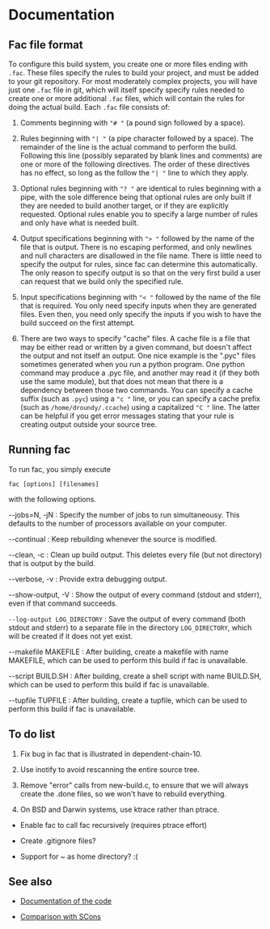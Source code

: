 # Documentation

## Fac file format

To configure this build system, you create one or more files ending
with `.fac`.  These files specify the rules to build your project,
and must be added to your git repository.  For most moderately complex
projects, you will have just one `.fac` file in git, which will
itself specify specify rules needed to create one or more additional
`.fac` files, which will contain the rules for doing the actual
build.  Each `.fac` file consists of:

1. Comments beginning with `"# "` (a pound sign followed by a space).

2. Rules beginning with `"| "` (a pipe character followed by a
   space).  The remainder of the line is the actual command to perform
   the build.  Following this line (possibly separated by blank lines
   and comments) are one or more of the following directives.  The
   order of these directives has no effect, so long as the follow the
   `"| "` line to which they apply.

2. Optional rules beginning with `"? "` are identical to rules
   beginning with a pipe, with the sole difference being that optional
   rules are only built if they are needed to build another target, or
   if they are explicitly requested.  Optional rules enable you to
   specify a large number of rules and only have what is needed built.

3. Output specifications beginning with `"> "` followed by the name of
   the file that is output.  There is no escaping performed, and only
   newlines and null characters are disallowed in the file name.
   There is little need to specify the output for rules, since fac
   can determine this automatically.  The only reason to specify
   output is so that on the very first build a user can request that
   we build only the specified rule.

4. Input specifications beginning with `"< "` followed by the name of
   the file that is required.  You only need specify inputs when they
   are generated files.  Even then, you need only specify the inputs
   if you wish to have the build succeed on the first attempt.

5. There are two ways to specify "cache" files.  A cache file is a
   file that may be either read or written by a given command, but
   doesn't affect the output and not itself an output.  One nice
   example is the ".pyc" files sometimes generated when you run a
   python program.  One python command may produce a .pyc file, and
   another may read it (if they both use the same module), but that
   does not mean that there is a dependency between those two
   commands.  You can specify a cache suffix (such as `.pyc`) using a
   `"c "` line, or you can specify a cache prefix (such as
   `/home/droundy/.ccache`) using a capitalized `"C "` line.  The
   latter can be helpful if you get error messages stating that your
   rule is creating output outside your source tree.

## Running fac

To run fac, you simply execute

    fac [options] [filenames]

with the following options.

--jobs=N, -jN
: Specify the number of jobs to run simultaneousy.  This defaults to
  the number of processors available on your computer.

--continual
: Keep rebuilding whenever the source is modified.

--clean, -c
: Clean up build output.  This deletes every file (but not directory)
  that is output by the build.

--verbose, -v
: Provide extra debugging output.

--show-output, -V
: Show the output of every command (stdout and stderr), even if that
  command succeeds.

`--log-output LOG_DIRECTORY`
: Save the output of every command (both stdout and stderr) to a
  separate file in the directory `LOG_DIRECTORY`, which will be created if
  it does not yet exist.

--makefile MAKEFILE
: After building, create a makefile with name MAKEFILE, which can be
  used to perform this build if fac is unavailable.

--script BUILD.SH
: After building, create a shell script with name BUILD.SH, which can
  be used to perform this build if fac is unavailable.

--tupfile TUPFILE
: After building, create a tupfile, which can be used to perform this
  build if fac is unavailable.

## To do list

1. Fix bug in fac that is illustrated in dependent-chain-10.

2. Use inotify to avoid rescanning the entire source tree.

3. Remove "error" calls from new-build.c, to ensure that we will
   always create the .done files, so we won't have to rebuild
   everything.

5. On BSD and Darwin systems, use ktrace rather than ptrace.

- Enable fac to call fac recursively (requires ptrace effort)

- Create .gitignore files?

- Support for ~ as home directory? :(

## See also

* [Documentation of the code](code-guide.html)

* [Comparison with SCons](fac-vs-scons.html)
